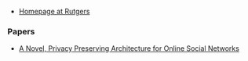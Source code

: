 - [Homepage at Rutgers](https://people.cs.rutgers.edu/~minsky/)

### Papers

- [A Novel, Privacy Preserving Architecture for Online Social Networks](./papers/DOSC.pdf)
